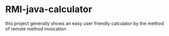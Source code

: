 # RMI-java-calculator
this project generally shows an easy user friendly calculator by the method of remote method invocation
